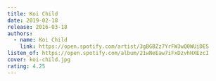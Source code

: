 ```yaml
---
title: Koi Child
date: 2019-02-18
release: 2016-03-18
authors:
  - name: Koi Child
    link: https://open.spotify.com/artist/3gBGBZz7YrFW3wQ0WUiDES
listen_of: https://open.spotify.com/album/21wNeEaw7iFxDzvhHXEzcI
cover: koi-child.jpg
rating: 4.25
---
```


